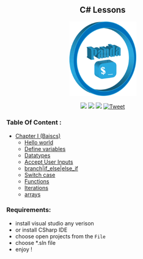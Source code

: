
<div align="center">
<h2>   C# Lessons</h2>
 <p>  <img src='icons/Untitled-cpr.png'  width="175" /> </p>
<p align="center">
	<a href="https://img.shields.io/github/languages/top/Ahmed-Hamdy101/csharp-tutorial"> <img src="https://img.shields.io/github/languages/top/Ahmed-Hamdy101/csharp-tutorial"/></a>
	<a href="https://img.shields.io/github/stars/Ahmed-Hamdy101/csharp-tutorial?style=social"> <img src="https://img.shields.io/github/stars/Ahmed-Hamdy101/csharp-tutorial?style=social"/></a>
	<a href="https://img.shields.io/github/repo-size/Ahmed-Hamdy101/csharp-tutorial?style=plastic"> <img src="https://img.shields.io/github/repo-size/Ahmed-Hamdy101/csharp-tutorial?style=plastic"/></a> <a href="https://twitter.com/Torn40535516"><img src="https://img.shields.io/twitter/url?style=social&url=https%3A%2F%2Fimg.shields.io%2Ftwitter%2Furl%3Fstyle%3Dsocial%26url%3D%252FTorn40535516" alt="Tweet" height="20"/></a>

</p>
</div>


### Table Of Content :
- [Chapter I (Baiscs)](./)
   - [Hello world](./Ex0_csharp-helloworld/HelloWorld.cs)
   - [Define variables](./Ex1_csharp-variables/varaibles.cs)
   - [Datatypes](./Ex2_csharp-datatypes/DataTypes.cs)
   - [Accept User Inputs](./Ex3_csharp-userinputs/inputs.cs)
   - [branch|if_else|else_if](./Ex4_csharp-branch/if_else_elseif.cs)
   - [Switch case](./Ex5_csharp-switchcase/switch_case.cs)
   - [Functions](.//Ex6_csharp-functions/funcations.cs )
   - [Iterations](./Ex7_csharp-iteration/iterations.cs )
   - [arrays](./Ex8_csharp-arrays/arrays.cs)

### Requirements:
 - install visual studio any verison
 - or install CSharp IDE
 - choose open projects from the  ```File```
 - choose *.sln file 
 - enjoy !
 
